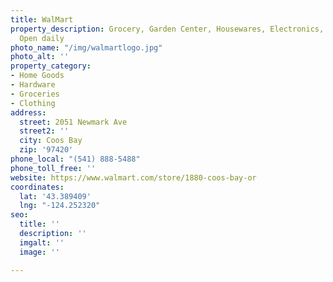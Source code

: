 ```yaml
---
title: WalMart
property_description: Grocery, Garden Center, Housewares, Electronics, Tire Center.
  Open daily
photo_name: "/img/walmartlogo.jpg"
photo_alt: ''
property_category:
- Home Goods
- Hardware
- Groceries
- Clothing
address:
  street: 2051 Newmark Ave
  street2: ''
  city: Coos Bay
  zip: '97420'
phone_local: "(541) 888-5488"
phone_toll_free: ''
website: https://www.walmart.com/store/1880-coos-bay-or
coordinates:
  lat: '43.389409'
  lng: "-124.252320"
seo:
  title: ''
  description: ''
  imgalt: ''
  image: ''

---
```

